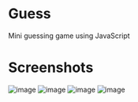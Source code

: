 # Guess
Mini guessing game using JavaScript


# Screenshots
![image](https://user-images.githubusercontent.com/78321649/141336877-32299a99-900e-44aa-9cd3-1fefa074e8ec.png)
![image](https://user-images.githubusercontent.com/78321649/141337003-0f14e73b-3027-4ae3-ad9b-2672ca171d22.png)
![image](https://user-images.githubusercontent.com/78321649/141337149-3b3829b2-5fab-4e0e-b74c-6439b90a51c9.png)
![image](https://user-images.githubusercontent.com/78321649/141337244-eebd7f7d-c532-4c23-9717-f26976e5950b.png)
